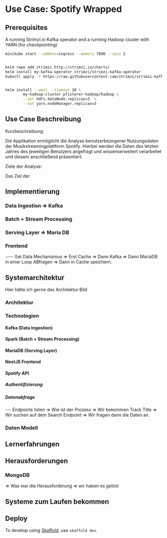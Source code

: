 # Use Case: Spotify Wrapped

## Prerequisites

A running Strimzi.io Kafka operator and a running Hadoop cluster with YARN (for checkpointing)

```bash
minikube start --addons=ingress --memory 7000 --cpus 2


helm repo add strimzi http://strimzi.io/charts/
helm install my-kafka-operator strimzi/strimzi-kafka-operator
kubectl apply -f https://raw.githubusercontent.com/strimzi/strimzi-kafka-operator/0.41.0/examples/kafka/kafka-ephemeral-single.yaml


helm install --wait --timeout 10 \
        my-hadoop-cluster pfisterer-hadoop/hadoop \
        --set hdfs.dataNode.replicas=3  \
        --set yarn.nodeManager.replicas=3
```

## Use Case Beschreibung
Kurzbeschreibung:

Die Applikation ermöglicht die Analyse benutzerbezogener Nutzungsdaten der Musikstreamingplattform Spotify. Hierbei werden die Daten des letzten Jahres des jeweiligen Benutzers angefragt und wissenserweitert verarbeitet und diesem anschließend präsentiert.

Ziele der Analyse:

Das Ziel der 
## Implementierung
### Data Ingestion => Kafka
### Batch + Stream Processing
### Serving Layer => Maria DB
### Frontend
---- Get Data Mechanismus => Erst Cache => Dann Kafka => Dann MariaDB in einer Loop ABfragen => Dann in Cache speichern.
## Systemarchitektur
Hier hätte ich gerne das Architektur Bild
### Architektur
### Technologien
#### Kafka (Data Ingestion)
#### Spark (Batch + Stream Processing)
#### MariaDB (Serving Layer)
#### NextJS Frontend
#### Spotify API
##### Authentifizierung
##### Datenabfrage 
--- Endpoints listen => Wie ist der Prozess => Wir bekommen Track Title => Wir suchen auf dem Search Endpoint => Wir fragen dann die Daten an.
### Daten Modell

## Lernerfahrungen
## Herausforderungen
### MongoDB
=> Was war die Herausforderung => wir haben es gelöst 

## Systeme zum Laufen bekommen



## Deploy

To develop using [Skaffold](https://skaffold.dev/), use `skaffold dev`. 

